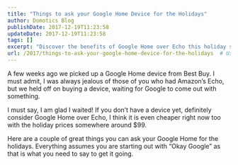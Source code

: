 ```yaml
---
title: "Things to ask your Google Home Device for the Holidays"
author: Domotics Blog
publishDate: 2017-12-19T11:23:58
updateDate: 2017-12-19T11:23:58
tags: []
excerpt: "Discover the benefits of Google Home over Echo this holiday season! Learn what you can ask your Google Home and why it may be the cheaper choice for you."
url: /2017/things-to-ask-your-google-home-device-for-the-holidays  # Use the generated URL with year
---
```

<p>A few weeks ago we picked up a Google Home device from Best Buy. I must admit, I was always jealous of those of you who had Amazon’s Echo, but we held off on buying a device, waiting for Google to come out with something.</p>  <p>I must say, I am glad I waited! If you don’t have a device yet, definitely consider Google Home over Echo, I think it is even cheaper right now too with the holiday prices somewhere around $99.</p>  <p>Here are a couple of great things you can ask your Google Home for the holidays. Everything assumes you are starting out with “Okay Google” as that is what you need to say to get it going.<br />  </p>

